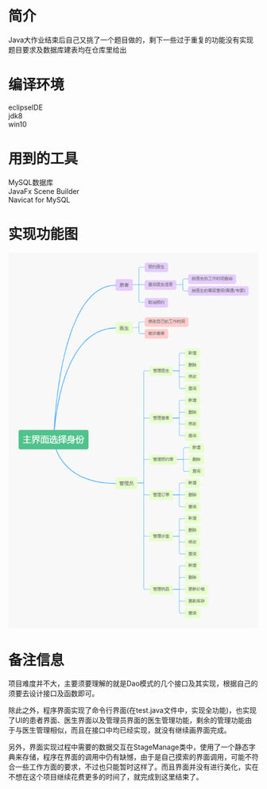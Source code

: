 # 简介
Java大作业结束后自己又挑了一个题目做的，剩下一些过于重复的功能没有实现  
题目要求及数据库建表均在仓库里给出  

# 编译环境
eclipseIDE  
jdk8  
win10  

# 用到的工具
MySQL数据库   
JavaFx Scene Builder   
Navicat for MySQL  

# 实现功能图
![Image Text](https://github.com/Chaos-Chou/Doctor-workstation-management-system/blob/master/img/%E5%8A%9F%E8%83%BD%E5%AE%9E%E7%8E%B0.jpg)  
# 备注信息
项目难度并不大，主要须要理解的就是Dao模式的几个接口及其实现，根据自己的须要去设计接口及函数即可。  
  
除此之外，程序界面实现了命令行界面(在test.java文件中，实现全功能)，也实现了UI的患者界面、医生界面以及管理员界面的医生管理功能，剩余的管理功能由于与医生管理相似，而且在接口中均已经实现，就没有继续画界面完成。  
  
另外，界面实现过程中需要的数据交互在StageManage类中，使用了一个静态字典来存储，程序在界面的调用中仍有缺憾，由于是自己摸索的界面调用，可能不符合一些工作方面的要求，不过也只能暂时这样了。而且界面并没有进行美化，实在不想在这个项目继续花费更多的时间了，就完成到这里结束了。
